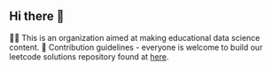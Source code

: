 ## Hi there 👋

🙋‍♀️ This is an organization aimed at making educational data science content.
🌈 Contribution guidelines - everyone is welcome to build our leetcode solutions repository found at [here](https://github.com/nikhil-ravi/Leetcode-Scraper).
